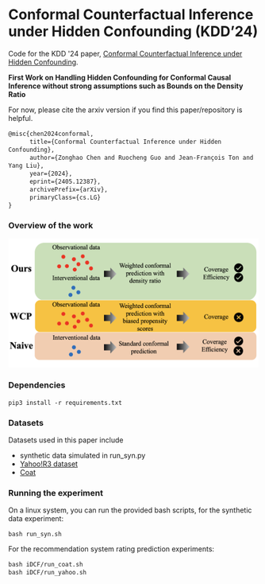 # Conformal Counterfactual Inference under Hidden Confounding (KDD’24)

Code for the KDD '24 paper, [Conformal Counterfactual Inference under Hidden Confounding](https://arxiv.org/abs/2405.12387).

**First Work on Handling Hidden Confounding for Conformal Causal Inference without strong assumptions such as Bounds on the Density Ratio**

For now, please cite the arxiv version if you find this paper/repository is helpful.
```
@misc{chen2024conformal,
      title={Conformal Counterfactual Inference under Hidden Confounding}, 
      author={Zonghao Chen and Ruocheng Guo and Jean-François Ton and Yang Liu},
      year={2024},
      eprint={2405.12387},
      archivePrefix={arXiv},
      primaryClass={cs.LG}
}
```

### Overview of the work

![overview of our work](fig1.png)

### Dependencies

```
pip3 install -r requirements.txt
```

### Datasets

Datasets used in this paper include
- synthetic data simulated in run_syn.py
- [Yahoo!R3 dataset](https://webscope.sandbox.yahoo.com/)
- [Coat](https://www.cs.cornell.edu/~schnabts/mnar/)

### Running the experiment

On a linux system, you can run the provided bash scripts, for the synthetic data experiment:
```
bash run_syn.sh
```

For the recommendation system rating prediction experiments:
```
bash iDCF/run_coat.sh
bash iDCF/run_yahoo.sh
```

